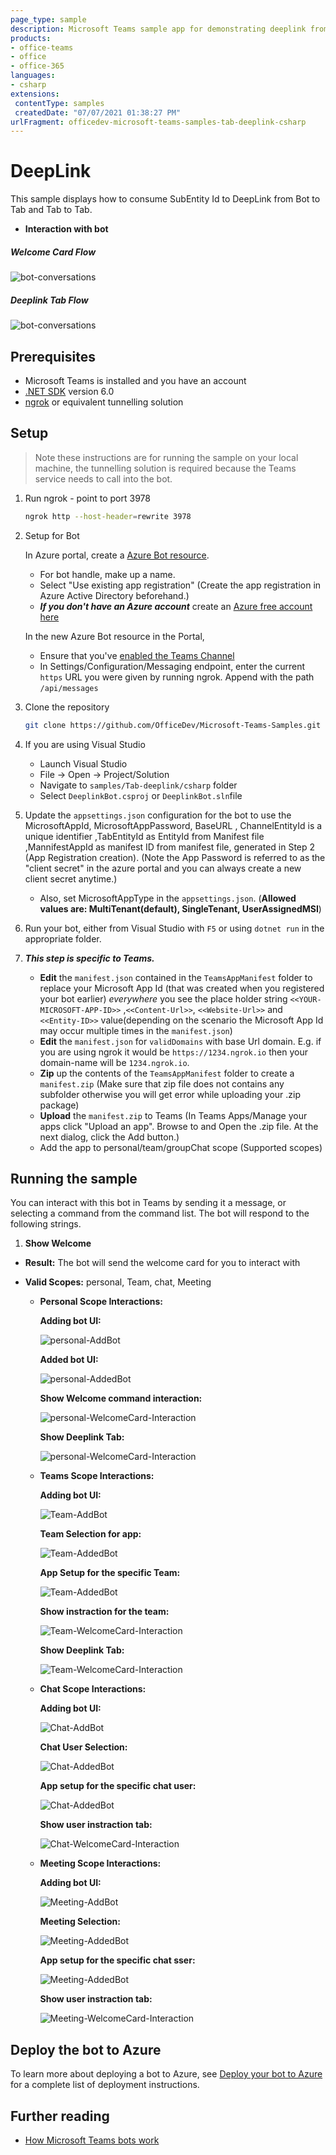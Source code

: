 ```yaml
---
page_type: sample
description: Microsoft Teams sample app for demonstrating deeplink from Bot chat to Tab consuming Subentity ID
products:
- office-teams
- office
- office-365
languages:
- csharp
extensions:
 contentType: samples
 createdDate: "07/07/2021 01:38:27 PM"
urlFragment: officedev-microsoft-teams-samples-tab-deeplink-csharp
---
```

 # DeepLink

 This sample displays how to consume SubEntity Id to DeepLink from Bot to Tab and Tab to Tab.

- **Interaction with bot**

 ##### Welcome Card Flow

 ![bot-conversations](images/Personal_CardDeeplink.gif)

 ##### Deeplink Tab Flow

 ![bot-conversations ](Images/Team_DeepLink)


 ## Prerequisites

 - Microsoft Teams is installed and you have an account
 - [.NET SDK](https://dotnet.microsoft.com/download) version 6.0
 - [ngrok](https://ngrok.com/) or equivalent tunnelling solution

 ## Setup

 > Note these instructions are for running the sample on your local machine, the tunnelling solution is required because
 the Teams service needs to call into the bot.

1) Run ngrok - point to port 3978

    ```bash
    ngrok http --host-header=rewrite 3978
    ```

1) Setup for Bot

   In Azure portal, create a [Azure Bot resource](https://docs.microsoft.com/en-us/azure/bot-service/bot-service-quickstart-registration).
    - For bot handle, make up a name.
    - Select "Use existing app registration" (Create the app registration in Azure Active Directory beforehand.)
    - __*If you don't have an Azure account*__ create an [Azure free account here](https://azure.microsoft.com/en-us/free/)
    
   In the new Azure Bot resource in the Portal, 
    - Ensure that you've [enabled the Teams Channel](https://learn.microsoft.com/en-us/azure/bot-service/channel-connect-teams?view=azure-bot-service-4.0)
    - In Settings/Configuration/Messaging endpoint, enter the current `https` URL you were given by running ngrok. Append with the path `/api/messages`

1) Clone the repository

    ```bash
    git clone https://github.com/OfficeDev/Microsoft-Teams-Samples.git
    ```

1) If you are using Visual Studio
   - Launch Visual Studio
   - File -> Open -> Project/Solution
   - Navigate to `samples/Tab-deeplink/csharp` folder
   - Select `DeeplinkBot.csproj` or `DeeplinkBot.sln`file

1) Update the `appsettings.json` configuration for the bot to use the MicrosoftAppId, MicrosoftAppPassword, BaseURL ,
	ChannelEntityId is a unique identifier ,TabEntityId as EntityId from Manifest file ,MannifestAppId as manifest ID from manifest file,
	generated in Step 2 (App Registration creation). (Note the App Password is referred to as the "client secret" 
	in the azure portal and you can always create a new client secret anytime.)
    - Also, set MicrosoftAppType in the `appsettings.json`. (**Allowed values are: MultiTenant(default), SingleTenant, UserAssignedMSI**)

1) Run your bot, either from Visual Studio with `F5` or using `dotnet run` in the appropriate folder.

1) __*This step is specific to Teams.*__
    - **Edit** the `manifest.json` contained in the  `TeamsAppManifest` folder to replace your Microsoft App Id (that was created when you registered your bot earlier) *everywhere* 
	  you see the place holder string `<<YOUR-MICROSOFT-APP-ID>>` ,`<<Content-Url>>`, `<<Website-Url>>` and `<<Entity-ID>>` value(depending on the scenario the Microsoft App Id may occur multiple times in the `manifest.json`)
    - **Edit** the `manifest.json` for `validDomains` with base Url domain. E.g. if you are using ngrok it would be `https://1234.ngrok.io` then your domain-name will be `1234.ngrok.io`.
    - **Zip** up the contents of the `TeamsAppManifest` folder to create a `manifest.zip` (Make sure that zip file does not contains any subfolder otherwise you will get error while uploading your .zip package)
    - **Upload** the `manifest.zip` to Teams (In Teams Apps/Manage your apps click "Upload an app". Browse to and Open the .zip file. At the next dialog, click the Add button.)
    - Add the app to personal/team/groupChat scope (Supported scopes)

 ## Running the sample

You can interact with this bot in Teams by sending it a message, or selecting a command from the command list. The bot will respond to the following strings.

1. **Show Welcome**

  - **Result:** The bot will send the welcome card for you to interact with
  - **Valid Scopes:** personal, Team, chat, Meeting

	- **Personal Scope Interactions:**

		**Adding bot UI:**
    
		![personal-AddBot ](Images/personal-01_P_app.png)

		**Added bot UI:**
    
		![personal-AddedBot ](Images/02_P_Welecomecard.png)

		**Show Welcome command interaction:**
    
		![personal-WelcomeCard-Interaction ](Images/05_P_ResponseCard.png)

		**Show Deeplink Tab:**
    
		![personal-WelcomeCard-Interaction ](Images/08_P_Teamappslink.png)


	- **Teams Scope Interactions:**

		**Adding bot UI:**
   
		![Team-AddBot ](Images/02_Team_AddtoTeam.png)

		**Team Selection for app:**
   
		![Team-AddedBot ](Images/03_Team_SelectTeam.png)

		**App Setup for the specific Team:**
   
		![Team-AddedBot ](Images/04_Team_AppSetupforTeam.png)

		**Show instraction for the team:**

		![Team-WelcomeCard-Interaction ](Images/06_Team_Page.png)
   
		**Show Deeplink Tab:**
   
		![Team-WelcomeCard-Interaction ](Images/08_P_Teamappslink.png)


	- **Chat Scope Interactions:**

		**Adding bot UI:**
   
		![Chat-AddBot ](Images/01_Chat_Addapp.png)

		**Chat User Selection:**
   
		![Chat-AddedBot ](Images/02_Chat_Addmember.png)

		**App setup for the specific chat user:**
   
		![Chat-AddedBot ](Images/03_Chat_appopen.png)

		**Show user instraction tab:**
   
		![Chat-WelcomeCard-Interaction ](Images/04_Chat_defaultapp.png)


	- **Meeting Scope Interactions:**

		**Adding bot UI:**
   
		![Meeting-AddBot ](Images/01_meeting_appopen.png)

		**Meeting Selection:**
   
		![Meeting-AddedBot ](Images/02_Meeting_selectapp.png)

		**App setup for the specific chat sser:**
   
		![Meeting-AddedBot ](Images/03_meeting_configuretab.png)

		**Show user instraction tab:**
   
		![Meeting-WelcomeCard-Interaction ](Images/04_Meeting_defaultpage.png)

 ## Deploy the bot to Azure

To learn more about deploying a bot to Azure, see [Deploy your bot to Azure](https://aka.ms/azuredeployment) for a complete list of deployment instructions.

 ## Further reading

- [How Microsoft Teams bots work](https://docs.microsoft.com/en-us/azure/bot-service/bot-builder-basics-teams?view=azure-bot-service-4.0&tabs=javascript)

